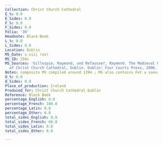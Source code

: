 ```yaml
---
Collection: Christ Church Cathedral
E_%: 0.0
E_Sides: 0.0
F_%: 0.0
F_Sides: 0.0
Folia: '30'
Headnote: Black Book
L_%: 0.0
L_Sides: 0.0
Location: Dublin
MS_Date: s.xiii (ex)
MS_ID: 256c
MS_Sources: 'Gillespie, Raymond, and Refausse?, Raymond. The Medieval Manuscripts
  of Christ Church Cathedral, Dublin. Dublin: Four Courts Press, 2006.'
Notes: composite MS compiled around 1294 ; MS also contains Fet a saver (ff. 66r-74r)
O_%: 0.0
O_Sides: 0.0
Place_of_production: Ireland
Produced_for: Christ Church Cathedral Dublin
Reference: Black Book
percentage_English: 0.0
percentage_French: 100.0
percentage_Latin: 0.0
percentage_Other: 0.0
total_sides_English: 0.0
total_sides_French: 60.0
total_sides_Latin: 0.0
total_sides_Other: 0.0

---
```

